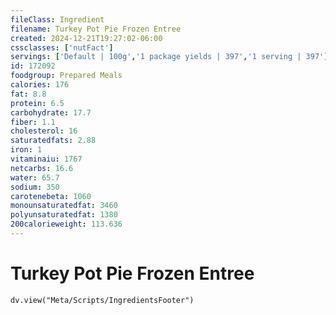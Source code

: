 ```yaml
---
fileClass: Ingredient
filename: Turkey Pot Pie Frozen Entree
created: 2024-12-21T19:27:02-06:00
cssclasses: ['nutFact']
servings: ['Default | 100g','1 package yields | 397','1 serving | 397']
id: 172092
foodgroup: Prepared Meals
calories: 176
fat: 8.8
protein: 6.5
carbohydrate: 17.7
fiber: 1.1
cholesterol: 16
saturatedfats: 2.88
iron: 1
vitaminaiu: 1767
netcarbs: 16.6
water: 65.7
sodium: 350
carotenebeta: 1060
monounsaturatedfat: 3460
polyunsaturatedfat: 1380
200calorieweight: 113.636
---
```


# Turkey Pot Pie Frozen Entree

```dataviewjs
dv.view("Meta/Scripts/IngredientsFooter")
```
